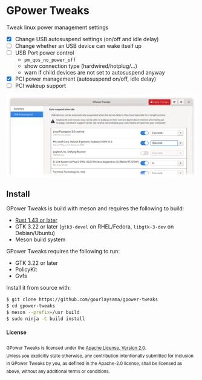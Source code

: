 # GPower Tweaks
Tweak linux power management settings

- [x] Change USB autosuspend settings (on/off and idle delay)
- [ ] Change whether an USB device can wake itself up
- [ ] USB Port power control
  - `pm_qos_no_power_off`
  - show connection type (hardwired/hotplug/...)
  - warn if child devices are not set to autosuspend anyway
- [x] PCI power management (autosuspend on/off, idle delay)
- [ ] PCI wakeup support

![example screenshot](doc/readme_screenshot.png)

## Install

GPower Tweaks is build with meson and requires the following to build:

- [Rust 1.43 or later][1]
- GTK 3.22 or later  (`gtk3-devel` on RHEL/Fedora, `libgtk-3-dev` on Debian/Ubuntu)
- Meson build system

GPower Tweaks requires the following to run:

- GTK 3.22 or later
- PolicyKit
- Gvfs

Install it from source with:

```sh
$ git clone https://github.com/gourlaysama/gpower-tweaks
$ cd gpower-tweaks
$ meson --prefix=/usr build
$ sudo ninja -C build install
```

#### License

<sub>
GPower Tweaks is licensed under the <a href="LICENSE">Apache License, Version 2.0</a>.
</sub>

<br>

<sub>
Unless you explicitly state otherwise, any contribution intentionally submitted
for inclusion in GPower Tweaks by you, as defined in the Apache-2.0 license, shall be
licensed as above, without any additional terms or conditions.
</sub>

[1]: https://www.rust-lang.org/tools/install